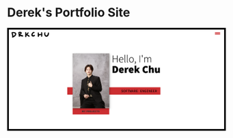 # Derek's Portfolio Site

<p align="center">
  <img style="border: 4px solid black" src="./img/derek-portfolio.png" alt="WishlistManager icon" />
</p>
